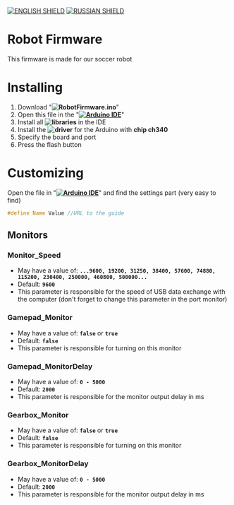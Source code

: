 [![ENGLISH SHIELD](https://img.shields.io/badge/-English-08f?style=flat-square)]()
[![RUSSIAN SHIELD](https://img.shields.io/badge/-Русский-444?style=flat-square)](RU_README.md)

# Robot Firmware

This firmware is made for our soccer robot

# Installing

1. Download "**![RobotFirmware.ino](https://raw.githubusercontent.com/UBER-BLACK/SoccerRobotsPro/main/src/programs/code/RobotFirmware/RobotFirmware.ino)**"
1. Open this file in the "**[![Arduino IDE]()](https://www.arduino.cc/en/software)**"
1. Install all **![libraries](https://github.com/UBER-BLACK/SoccerRobotsPro/tree/main/src/programs/libraries)** in the IDE
1. Install the **![driver](https://github.com/UBER-BLACK/SoccerRobotsPro/tree/main/src/programs/drivers/ch340)** for the Arduino with **chip ch340**
1. Specify the board and port
1. Press the flash button

# Customizing

Open the file in "**[![Arduino IDE]()](https://www.arduino.cc/en/software)**" and find the settings part (very easy to find)
```C++
#define Name Value //URL to the guide
```

## Monitors

### Monitor_Speed

  - May have a value of: **``...9600, 19200, 31250, 38400, 57600, 74880, 115200, 230400, 250000, 460800, 500000...``**
  - Default: **``9600``**
  - This parameter is responsible for the speed of USB data exchange with the computer (don't forget to change this parameter in the port monitor)

### Gamepad_Monitor

  - May have a value of: **``false``** or **``true``**
  - Default: **``false``**
  - This parameter is responsible for turning on this monitor

### Gamepad_MonitorDelay

  - May have a value of: **``0 - 5000``**
  - Default: **``2000``**
  - This parameter is responsible for the monitor output delay in ms

### Gearbox_Monitor

  - May have a value of: **``false``** or **``true``**
  - Default: **``false``**
  - This parameter is responsible for turning on this monitor

### Gearbox_MonitorDelay
  - May have a value of: **``0 - 5000``**
  - Default: **``2000``**
  - This parameter is responsible for the monitor output delay in ms
